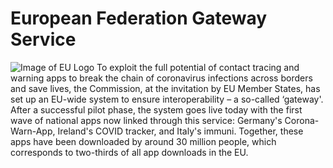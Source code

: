 # European Federation Gateway Service
![Image of EU Logo](https://ec.europa.eu/avservices/avs/files/video6/repository/prod/photo/store/store2/6/P044266-503599.jpg)
To exploit the full potential of contact tracing and warning apps to break the chain of coronavirus infections across borders and save lives, the Commission, at the invitation by EU Member States, has set up an EU-wide system to ensure interoperability – a so-called ‘gateway'. After a successful pilot phase, the system goes live today with the first wave of national apps now linked through this service: Germany's Corona-Warn-App, Ireland's COVID tracker, and Italy's immuni. Together, these apps have been downloaded by around 30 million people, which corresponds to two-thirds of all app downloads in the EU.
